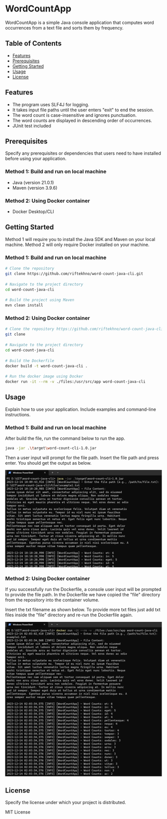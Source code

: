 # WordCountApp

WordCountApp is a simple Java console application that computes word occurrences from a text file and sorts them by frequency.

## Table of Contents

- [Features](#features)
- [Prerequisites](#prerequisites)
- [Getting Started](#getting-started)
- [Usage](#usage)
- [License](#license)

## Features

- The program uses SLF4J for logging.
- It takes input file paths until the user enters "exit" to end the session.
- The word count is case-insensitive and ignores punctuation.
- The word counts are displayed in descending order of occurrences.
- JUnit test included

## Prerequisites

Specify any prerequisites or dependencies that users need to have installed before using your application.

### Method 1: Build and run on local machine
- Java (version 21.0.1)
- Maven (version 3.9.6)

### Method 2: Using Docker container
- Docker Desktop/CLI

## Getting Started

Method 1 will require you to install the Java SDK and Maven on your local machine.
Method 2 will only require Docker installed on your machine.

### Method 1: Build and run on local machine

```bash
# Clone the repository
git clone https://github.com/riftekhno/word-count-java-cli.git

# Navigate to the project directory
cd word-count-java-cli

# Build the project using Maven
mvn clean install
```


### Method 2: Using Docker container

```bash
# Clone the repository https://github.com/riftekhno/word-count-java-cli.git
git clone 

# Navigate to the project directory
cd word-count-java-cli

# Build the Dockerfile
docker build -t word-count-java-cli .

# Run the docker image using Docker
docker run -it --rm -v ./files:/usr/src/app word-count-java-cli
```

## Usage
Explain how to use your application. Include examples and command-line instructions.

### Method 1: Build and run on local machine

After build the file, run the command below to run the app.

```bash
java -jar .\target\word-count-cli-1.0.jar
```

Then a user input will prompt for the file path. Insert the file path and press enter. You should get the output as below.

![img_1.png](img_1.png)
### Method 2: Using Docker container
If you successfully run the Dockerfile, a console user input will be prompted to provide the file path.
In the Dockerfile we have copied the "file" directory from the repository into the container volume.

Insert the txt filename as shown below. To provide more txt files just add txt files inside the "file" directory and re-run the Dockerfile again.

![img.png](img.png)

##  License
Specify the license under which your project is distributed.

MIT License
